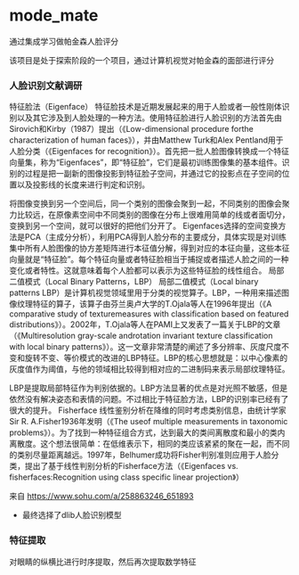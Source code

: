 # mode_mate
通过集成学习做帕金森人脸评分

该项目是处于探索阶段的一个项目，通过计算机视觉对帕金森的面部进行评分

### 人脸识别文献调研

特征脸法（Eigenface）
特征脸技术是近期发展起来的用于人脸或者一般性刚体识别以及其它涉及到人脸处理的一种方法。使用特征脸进行人脸识别的方法首先由Sirovich和Kirby（1987）提出（《Low-dimensional procedure forthe characterization of human faces》），并由Matthew Turk和Alex Pentland用于人脸分类（《Eigenfaces for recognition》）。首先把一批人脸图像转换成一个特征向量集，称为“Eigenfaces”，即“特征脸”，它们是最初训练图像集的基本组件。识别的过程是把一副新的图像投影到特征脸子空间，并通过它的投影点在子空间的位置以及投影线的长度来进行判定和识别。

将图像变换到另一个空间后，同一个类别的图像会聚到一起，不同类别的图像会聚力比较远，在原像素空间中不同类别的图像在分布上很难用简单的线或者面切分，变换到另一个空间，就可以很好的把他们分开了。
Eigenfaces选择的空间变换方法是PCA（主成分分析），利用PCA得到人脸分布的主要成分，具体实现是对训练集中所有人脸图像的协方差矩阵进行本征值分解，得到对应的本征向量，这些本征向量就是“特征脸”。每个特征向量或者特征脸相当于捕捉或者描述人脸之间的一种变化或者特性。这就意味着每个人脸都可以表示为这些特征脸的线性组合。
局部二值模式（Local Binary Patterns，LBP）
局部二值模式（Local binary patterns LBP）是计算机视觉领域里用于分类的视觉算子。LBP，一种用来描述图像纹理特征的算子，该算子由芬兰奥卢大学的T.Ojala等人在1996年提出（《A comparative study of texturemeasures with classification based on featured distributions》）。2002年，T.Ojala等人在PAMI上又发表了一篇关于LBP的文章（《Multiresolution gray-scale androtation invariant texture classification with local binary patterns》）。这一文章非常清楚的阐述了多分辨率、灰度尺度不变和旋转不变、等价模式的改进的LBP特征。LBP的核心思想就是：以中心像素的灰度值作为阈值，与他的领域相比较得到相对应的二进制码来表示局部纹理特征。

LBP是提取局部特征作为判别依据的。LBP方法显著的优点是对光照不敏感，但是依然没有解决姿态和表情的问题。不过相比于特征脸方法，LBP的识别率已经有了很大的提升。
Fisherface
线性鉴别分析在降维的同时考虑类别信息，由统计学家Sir R. A.Fisher1936年发明（《The useof multiple measurements in taxonomic problems》）。为了找到一种特征组合方式，达到最大的类间离散度和最小的类内离散度。这个想法很简单：在低维表示下，相同的类应该紧紧的聚在一起，而不同的类别尽量距离越远。1997年，Belhumer成功将Fisher判别准则应用于人脸分类，提出了基于线性判别分析的Fisherface方法（《Eigenfaces vs. fisherfaces:Recognition using class specific linear projection》）

来自 <https://www.sohu.com/a/258863246_651893> 

- 最终选择了dlib人脸识别模型

### 特征提取

对眼睛的纵横比进行时序提取，然后再次提取数学特征

